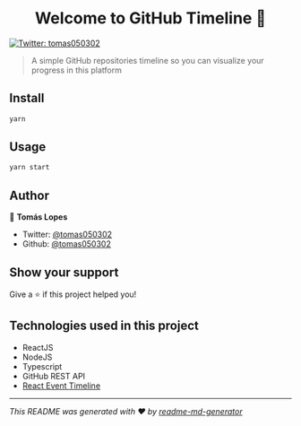 <h1 align="center">Welcome to GitHub Timeline 👋</h1>
<p>
  <a href="https://twitter.com/tomas050302" target="_blank">
    <img alt="Twitter: tomas050302" src="https://img.shields.io/twitter/follow/tomas050302.svg?style=social" />
  </a>
</p>

> A simple GitHub repositories timeline so you can visualize your progress in this platform

## Install

```sh
yarn
```

## Usage

```sh
yarn start
```

## Author

👤 **Tomás Lopes**

- Twitter: [@tomas050302](https://twitter.com/tomas050302)
- Github: [@tomas050302](https://github.com/tomas050302)

## Show your support

Give a ⭐️ if this project helped you!

## Technologies used in this project

- ReactJS
- NodeJS
- Typescript
- GitHub REST API
- [React Event Timeline](https://github.com/rcdexta/react-event-timeline)

---

_This README was generated with ❤️ by [readme-md-generator](https://github.com/kefranabg/readme-md-generator)_
